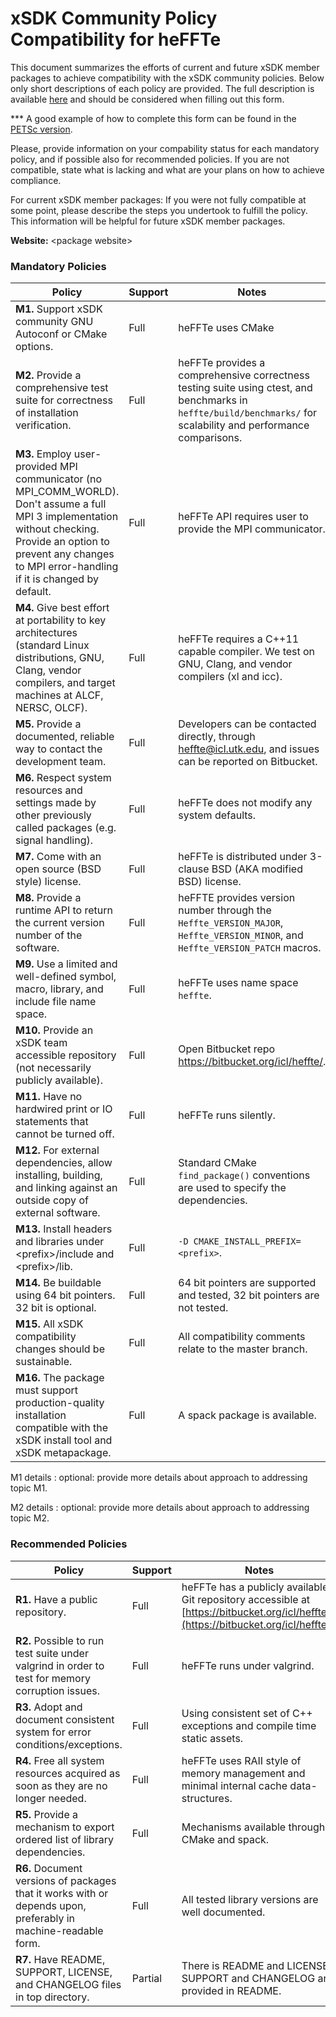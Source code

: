 # xSDK Community Policy Compatibility for heFFTe

This document summarizes the efforts of current and future xSDK member packages to achieve compatibility with the xSDK community policies. Below only short descriptions of each policy are provided. The full description is available [here](https://github.com/xsdk-project/xsdk-community-policies)
and should be considered when filling out this form.

*** A good example of how to complete this form can be found in the [PETSc version](https://github.com/xsdk-project/xsdk-policy-compatibility/blob/master/petsc-policy-compatibility.md).

Please, provide information on your compability status for each mandatory policy, and if possible also for recommended policies.
If you are not compatible, state what is lacking and what are your plans on how to achieve compliance.

For current xSDK member packages: If you were not fully compatible at some point, please describe the steps you undertook to fulfill the policy. This information will be helpful for future xSDK member packages.

**Website:** \<package website\>

### Mandatory Policies

| Policy                 |Support| Notes                   |
|------------------------|-------|-------------------------|
|**M1.** Support xSDK community GNU Autoconf or CMake options. |Full| heFFTe uses CMake |
|**M2.** Provide a comprehensive test suite for correctness of installation verification. |Full| heFFTe provides a comprehensive correctness testing suite using ctest, and benchmarks in `heffte/build/benchmarks/` for scalability and performance comparisons.|
|**M3.** Employ user-provided MPI communicator (no MPI_COMM_WORLD). Don't assume a full MPI 3 implementation without checking. Provide an option to prevent any changes to MPI error-handling if it is changed by default. |Full| heFFTe API requires user to provide the MPI communicator. |
|**M4.** Give best effort at portability to key architectures (standard Linux distributions, GNU, Clang, vendor compilers, and target machines at ALCF, NERSC, OLCF). |Full| heFFTe requires a C++11 capable compiler. We test on GNU, Clang, and vendor compilers (xl and icc). |
|**M5.** Provide a documented, reliable way to contact the development team. |Full| Developers can be contacted directly, through heffte@icl.utk.edu, and issues can be reported on Bitbucket. |
|**M6.** Respect system resources and settings made by other previously called packages (e.g. signal handling). |Full| heFFTe does not modify any system defaults. |
|**M7.** Come with an open source (BSD style) license. |Full| heFFTe is distributed under 3-clause BSD (AKA modified BSD) license. |
|**M8.** Provide a runtime API to return the current version number of the software. |Full| heFFTE provides version number through the `Heffte_VERSION_MAJOR`, `Heffte_VERSION_MINOR`, and `Heffte_VERSION_PATCH` macros. |
|**M9.** Use a limited and well-defined symbol, macro, library, and include file name space. |Full| heFFTe uses name space `heffte`. |
|**M10.** Provide an xSDK team accessible repository (not necessarily publicly available). |Full| Open Bitbucket repo https://bitbucket.org/icl/heffte/. |
|**M11.** Have no hardwired print or IO statements that cannot be turned off. |Full| heFFTe runs silently. |
|**M12.** For external dependencies, allow installing, building, and linking against an outside copy of external software. |Full| Standard CMake `find_package()` conventions are used to specify the dependencies. |
|**M13.** Install headers and libraries under \<prefix\>/include and \<prefix\>/lib. |Full| `-D CMAKE_INSTALL_PREFIX=<prefix>`. |
|**M14.** Be buildable using 64 bit pointers. 32 bit is optional. |Full| 64 bit pointers are supported and tested, 32 bit pointers are not tested. |
|**M15.** All xSDK compatibility changes should be sustainable. |Full| All compatibility comments relate to the master branch. |
|**M16.** The package must support production-quality installation compatible with the xSDK install tool and xSDK metapackage. |Full| A spack package is available. |

M1 details <a id="m1-details"></a>: optional: provide more details about approach to addressing topic M1.

M2 details <a id="m2-details"></a>: optional: provide more details about approach to addressing topic M2.

### Recommended Policies

| Policy                 |Support| Notes                   |
|------------------------|-------|-------------------------|
|**R1.** Have a public repository. |Full| heFFTe has a publicly available Git repository accessible at [https://bitbucket.org/icl/heffte/](https://bitbucket.org/icl/heffte/). |
|**R2.** Possible to run test suite under valgrind in order to test for memory corruption issues. |Full| heFFTe runs under valgrind. |
|**R3.** Adopt and document consistent system for error conditions/exceptions. |Full| Using consistent set of C++ exceptions and compile time static assets. |
|**R4.** Free all system resources acquired as soon as they are no longer needed. |Full| heFFTe uses RAII style of memory management and minimal internal cache data-structures. |
|**R5.** Provide a mechanism to export ordered list of library dependencies. |Full| Mechanisms available through CMake and spack. |
|**R6.** Document versions of packages that it works with or depends upon, preferably in machine-readable form.  |Full| All tested library versions are well documented. |
|**R7.** Have README, SUPPORT, LICENSE, and CHANGELOG files in top directory.  |Partial| There is README and LICENSE. SUPPORT and CHANGELOG are provided in README. |
